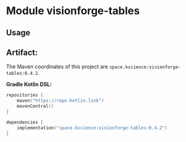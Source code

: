 # Module visionforge-tables



## Usage

## Artifact:

The Maven coordinates of this project are `space.kscience:visionforge-tables:0.4.2`.

**Gradle Kotlin DSL:**
```kotlin
repositories {
    maven("https://repo.kotlin.link")
    mavenCentral()
}

dependencies {
    implementation("space.kscience:visionforge-tables:0.4.2")
}
```
